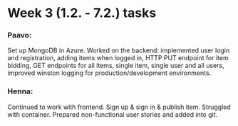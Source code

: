 # Week 3 (1.2. - 7.2.) tasks

### Paavo:

Set up MongoDB in Azure. Worked on the backend: implemented user login and registration, adding items when logged in, HTTP PUT endpoint for item bidding, GET endpoints for all items, single item, single user and all users, improved winston logging for production/development environments. 

### Henna:

Continued to work with frontend. Sign up & sign in & publish item. Struggled with container. Prepared non-functional user stories and added into git.
